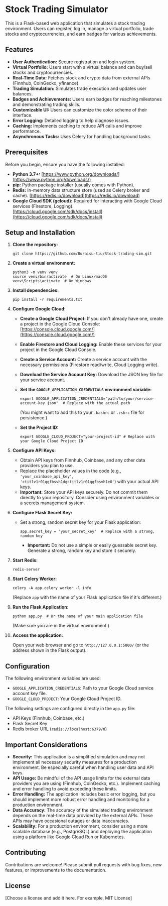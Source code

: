 # Stock Trading Simulator

This is a Flask-based web application that simulates a stock trading environment. Users can register, log in, manage a virtual portfolio, trade stocks and cryptocurrencies, and earn badges for various achievements.

## Features

*   **User Authentication:** Secure registration and login system.
*   **Virtual Portfolio:**  Users start with a virtual balance and can buy/sell stocks and cryptocurrencies.
*   **Real-Time Data:** Fetches stock and crypto data from external APIs (Finnhub, CoinGecko, yfinance).
*   **Trading Simulation:**  Simulates trade execution and updates user balances.
*   **Badges and Achievements:** Users earn badges for reaching milestones and demonstrating trading skills.
*   **Customizable UI:** Users can customize the color scheme of their interface.
*   **Error Logging:**  Detailed logging to help diagnose issues.
*   **Caching:** Implements caching to reduce API calls and improve performance.
*   **Asynchronous Tasks:** Uses Celery for handling background tasks.

## Prerequisites

Before you begin, ensure you have the following installed:

*   **Python 3.7+:**  [https://www.python.org/downloads/](https://www.python.org/downloads/)
*   **pip:** Python package installer (usually comes with Python).
*   **Redis:**  In-memory data structure store (used as Celery broker and cache).  [https://redis.io/download](https://redis.io/download)
*   **Google Cloud SDK (gcloud):** Required for interacting with Google Cloud services (Firestore, Logging). [https://cloud.google.com/sdk/docs/install](https://cloud.google.com/sdk/docs/install)

## Setup and Installation

1.  **Clone the repository:**

    ```
    git clone https://github.com/Buraisu-tiu/Stock-trading-sim.git
    ```

2.  **Create a virtual environment:**

    ```
    python3 -m venv venv
    source venv/bin/activate  # On Linux/macOS
    venv\Scripts\activate  # On Windows
    ```

3.  **Install dependencies:**

    ```
    pip install -r requirements.txt
    ```

4.  **Configure Google Cloud:**

    *   **Create a Google Cloud Project:** If you don't already have one, create a project in the Google Cloud Console: [https://console.cloud.google.com/](https://console.cloud.google.com/)
    *   **Enable Firestore and Cloud Logging:**  Enable these services for your project in the Google Cloud Console.
    *   **Create a Service Account:** Create a service account with the necessary permissions (Firestore read/write, Cloud Logging write).
    *   **Download the Service Account Key:** Download the JSON key file for your service account.
    *   **Set the `GOOGLE_APPLICATION_CREDENTIALS` environment variable:**

        ```
        export GOOGLE_APPLICATION_CREDENTIALS="path/to/your/service-account-key.json"  # Replace with the actual path
        ```

        (You might want to add this to your `.bashrc` or `.zshrc` file for persistence.)
    *   **Set the Project ID:**

        ```
        export GOOGLE_CLOUD_PROJECT="your-project-id" # Replace with your Google Cloud Project ID
        ```

5.  **Configure API Keys:**

    *   Obtain API keys from Finnhub, Coinbase, and any other data providers you plan to use.
    *   Replace the placeholder values in the code (e.g., `'your_coinbase_api_key'`, `'ctitlv1r01qgfbsvh1dgctitlv1r01qgfbsvh1e0'`) with your actual API keys.
    *   **Important:** Store your API keys securely.  Do not commit them directly to your repository.  Consider using environment variables or a secrets management system.

6.  **Configure Flask Secret Key:**

    *   Set a strong, random secret key for your Flask application:

        ```
        app.secret_key = 'your_secret_key'  # Replace with a strong, random key
        ```

        *   **Important:**  Do not use a simple or easily guessable secret key.  Generate a strong, random key and store it securely.

7.  **Start Redis:**

    ```
    redis-server
    ```

8.  **Start Celery Worker:**

    ```
    celery -A app.celery worker -l info
    ```

    (Replace `app` with the name of your Flask application file if it's different.)

9.  **Run the Flask Application:**

    ```
    python app.py  # Or the name of your main application file
    ```

    (Make sure you are in the virtual environment.)

10. **Access the application:**

    Open your web browser and go to `http://127.0.0.1:5000/` (or the address shown in the Flask output).

## Configuration

The following environment variables are used:

*   `GOOGLE_APPLICATION_CREDENTIALS`:  Path to your Google Cloud service account key file.
*   `GOOGLE_CLOUD_PROJECT`: Your Google Cloud Project ID.

The following settings are configured directly in the `app.py` file:

*   API Keys (Finnhub, Coinbase, etc.)
*   Flask Secret Key
*   Redis broker URL (`redis://localhost:6379/0`)

## Important Considerations

*   **Security:** This application is a simplified simulation and may not implement all necessary security measures for a production environment.  Be especially careful when handling user data and API keys.
*   **API Usage:**  Be mindful of the API usage limits for the external data providers you are using (Finnhub, CoinGecko, etc.). Implement caching and error handling to avoid exceeding these limits.
*   **Error Handling:**  The application includes basic error logging, but you should implement more robust error handling and monitoring for a production environment.
*   **Data Accuracy:** The accuracy of the simulated trading environment depends on the real-time data provided by the external APIs.  These APIs may have occasional outages or data inaccuracies.
*   **Scalability:**  For a production environment, consider using a more scalable database (e.g., PostgreSQL) and deploying the application using a platform like Google Cloud Run or Kubernetes.

## Contributing

Contributions are welcome!  Please submit pull requests with bug fixes, new features, or improvements to the documentation.

## License

[Choose a license and add it here.  For example, MIT License]
